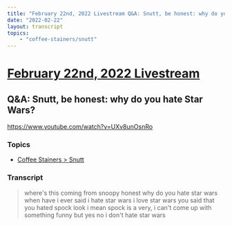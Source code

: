 ```yaml
---
title: "February 22nd, 2022 Livestream Q&A: Snutt, be honest: why do you hate Star Wars?"
date: "2022-02-22"
layout: transcript
topics:
    - "coffee-stainers/snutt"
---
```

# [February 22nd, 2022 Livestream](../2022-02-22.md)
## Q&A: Snutt, be honest: why do you hate Star Wars?
https://www.youtube.com/watch?v=UXv8unOsnRo

### Topics
* [Coffee Stainers > Snutt](../topics/coffee-stainers/snutt.md)

### Transcript

> where's this coming from snoopy honest why do you hate star wars when have i ever said i hate star wars i love star wars you said that you hated spock look i mean spock is a very, i can't come up with something funny but yes no i don't hate star wars
